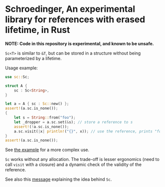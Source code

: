 Schroedinger, An experimental library for references with erased lifetime, in Rust
==================================================================================

**NOTE: Code in this repository is experimental, and known to be unsafe.**

`Sc<T>` is similar to `&T`, but can be stored in a structure without being parameterized by a lifetime.

Usage example:
```rust
use sc::Sc;

struct A {
    sc : Sc<String>,
}

let a = A { sc : Sc::new() };
assert!(a.sc.is_none());
{
    let s = String::from("foo");
    let _dropper = a.sc.set(&s); // store a reference to s
    assert!(!a.sc.is_none());
    a.sc.visit(|x| println!("{}", x)); // use the reference, prints "foo"
}
assert!(a.sc.is_none());
```

See [the example](examples/observer) for a more complex use.

`Sc` works without any allocation. The trade-off is lesser ergonomics (need to call `visit` with a closure) and a dynamic check of the validity of the reference.

See also this [message](explanation.md) explaining the idea behind `Sc`. 
